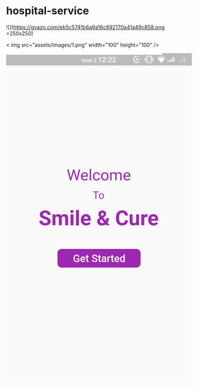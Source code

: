 # hospital-service

![](https://gyazo.com/eb5c5741b6a9a16c692170a41a49c858.png =250x250)

< img src="assets/images/1.png" width="100" height="100" />

![](assets/images/1.png)
